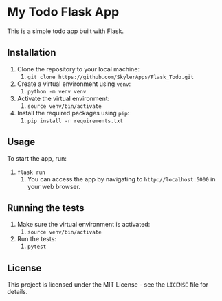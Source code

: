 # My Todo Flask App

This is a simple todo app built with Flask.

## Installation

1. Clone the repository to your local machine:
   1. `git clone https://github.com/SkylerApps/Flask_Todo.git`
2. Create a virtual environment using `venv`:
   1. `python -m venv venv`
3. Activate the virtual environment:
   1. `source venv/bin/activate`
4. Install the required packages using `pip`:
   1. `pip install -r requirements.txt`

## Usage

To start the app, run:
1. `flask run`
   1. You can access the app by navigating to `http://localhost:5000` in your web browser.


## Running the tests

1. Make sure the virtual environment is activated:
   1. `source venv/bin/activate`
2. Run the tests:
   1. `pytest`

## License

This project is licensed under the MIT License - see the `LICENSE` file for details.


